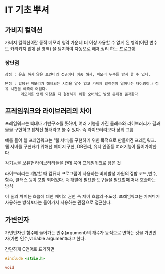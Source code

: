# IT 기초 뿌셔

## 가비지 컬렉션

가비지 컬렉션이란 동적 메모리 영역 가운데 더 이상 사용할 수 없게 된 영역(어떤 변수도 카리키지 않게 된 영역) 을 탐지하여 자동으로 해체,정리 하는 프로그램

### 장단점

    장점 : 유효 하지 않은 포인터의 접근이나 이중 해제, 메모리 누수를 방지 할 수 있다.
    
    단점 : 할당된 메모리가 해제되는 시점을 알수 없고 가비지 컬렉션이 일어나는 타이밍이나 점유 시간을 예측이 어렵다.
           메모리를 언제 되찾을 지 결정하기 위한 오버헤드 발생 문제점 존재한다


## 프레임워크와 라이브러리의 차이

프레임워크는 뼈대나 기반구조를 뜻하며, 여러 기능을 가진 클래스와 라이브러리가 결과물을 구현하고 합쳐진 형태라고 볼 수 있다. 즉 라이브러리보다 상위 그룹

예를 들어 웹 프레임워크는 '웹 서버;를 구현하기 위한 목적으로 만들어진 프레임워크. 웹 서버를 구현하기 위해선 페이지 구현, DB관리, 유저 인증등 여러기능이 들어가야한다

각기능을 보유한 라이브러리들을 한데 묶어 프레임워크로 담은 것

라이브러리는 개발할 때 컴퓨터 프로그램이 사용하는 비휘발성 자원의 집합 코드,변수, 함수, 클래스 등이 포함 되어있다. 즉 개발에 필요한 도구들을 필요할때 꺼내 호출하는 방식

이 둘의 차이는 흐름에 대한 제어의 권한 즉 제어 흐름의 주도성. 프레임워크는 가져다가 사용하는 방식보다는 들어가서 사용하는 관점으로 접근한다.

## 가변인자

가변인자란 함수에 들어가는 인수(argument)의 개수가 동적으로 변하는 것을 가변인자(가변 인수,variable argument)라고 한다.

간단하게 C언어로 표기하면

```C
#include <stdio.h>

void

```
